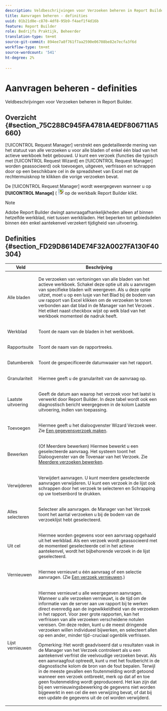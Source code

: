 ```yaml
---
description: Veldbeschrijvingen voor Verzoeken beheren in Report Builder.
title: Aanvragen beheren - definities
uuid: 01b21d0e-c870-4df8-95b9-f4aef1f4d16b
feature: Report Builder
role: Bedrijfs Praktijk, Beheerder
translation-type: tm+mt
source-git-commit: 894ee7a8f761f7aa2590e06708be82e7ecfa3f6d
workflow-type: tm+mt
source-wordcount: '541'
ht-degree: 2%

---
```



# Aanvragen beheren - definities

Veldbeschrijvingen voor Verzoeken beheren in Report Builder.

## Overzicht {#section_75C288C945FA4781A4EDF806711A5660}

[!UICONTROL Request Manager] verstrekt een gedetailleerde mening van het statuut van alle verzoeken u voor alle bladen of enkel één blad van het actieve werkboek hebt gebouwd. U kunt een verzoek (functies die typisch met [!UICONTROL Request Wizard] en [!UICONTROL Request Manager] worden geassocieerd) ook toevoegen, uitgeven, verfrissen en schrappen door op een beschikbare cel in de spreadsheet van Excel met de rechtermuisknop te klikken die vorige verzoeken bevat.

De [!UICONTROL Request Manager] wordt weergegeven wanneer u op **[!UICONTROL Manage]** ( ![](assets/edit_request.gif) op de werkbalk Report Builder klikt.

>[!NOTE]
>
>Adobe Report Builder dwingt aanvraagafhankelijkheden alleen af binnen hetzelfde werkblad, niet tussen werkbladen. Het beperken tot gebiedsdelen binnen één enkel aantekenvel verzekert tijdigheid van uitvoering.

## Definities {#section_FD29D8614DE74F32A0027FA130F40304}

<table id="table_0880204181074BDBBA37E3DF2972A672"> 
 <thead> 
  <tr> 
   <th colname="col1" class="entry"> Veld </th> 
   <th colname="col2" class="entry"> Beschrijving </th> 
  </tr> 
 </thead>
 <tbody> 
  <tr> 
   <td colname="col1"> <p>Alle bladen </p> </td> 
   <td colname="col2"> <p>De verzoeken van vertoningen van alle bladen van het actieve werkboek. Schakel deze optie uit als u aanvragen van specifieke bladen wilt weergeven. Als u deze optie uitzet, moet u op een lusje van het Blad bij de bodem van uw rapport van Excel klikken om de verzoeken te tonen verbonden aan dat blad in <span class="wintitle"> de Manager van het Verzoek </span>. Het etiket naast checkbox wijst op welk blad van het werkboek momenteel de nadruk heeft. </p> </td> 
  </tr> 
  <tr> 
   <td colname="col1"> <p>Werkblad </p> </td> 
   <td colname="col2"> <p>Toont de naam van de bladen in het werkboek. </p> </td> 
  </tr> 
  <tr> 
   <td colname="col1"> <p>Rapportsuite </p> </td> 
   <td colname="col2"> <p>Toont de naam van de rapportreeks. </p> </td> 
  </tr> 
  <tr> 
   <td colname="col1"> <p>Datumbereik </p> </td> 
   <td colname="col2"> <p>Toont de gespecificeerde datumwaaier van het rapport. </p> </td> 
  </tr> 
  <tr> 
   <td colname="col1"> <p>Granulariteit </p> </td> 
   <td colname="col2"> <p>Hiermee geeft u de granulariteit van de aanvraag op. </p> </td> 
  </tr> 
  <tr> 
   <td colname="col1"> <p> Laatste uitvoering </p> </td> 
   <td colname="col2"> <p>Geeft de datum aan waarop het verzoek voor het laatst is verwerkt door Report Builder. In deze tabel wordt ook een diagnostisch bericht weergegeven in de kolom <span class="wintitle"> Laatste uitvoering</span>, indien van toepassing. </p> </td> 
  </tr> 
  <tr> 
   <td colname="col1"> <p>Toevoegen </p> </td> 
   <td colname="col2"> <p>Hiermee geeft u het dialoogvenster Wizard Verzoek weer. Zie <a href="/help/analyze/report-builder/data-requests/t-create-a-data-request.md"   > Een gegevensverzoek maken</a>. </p> </td> 
  </tr> 
  <tr> 
   <td colname="col1"> <p>Bewerken </p> </td> 
   <td colname="col2"> <p> (Of Meerdere bewerken) Hiermee bewerkt u een geselecteerde aanvraag. Het systeem toont het <span class="wintitle"> Dialoogvenster van de Tovenaar van het Verzoek</span>. Zie <a href="/help/analyze/report-builder/manage-requests/t-edit-multiple-requests.md"   > Meerdere verzoeken bewerken</a>. </p> </td> 
  </tr> 
  <tr> 
   <td colname="col1"> <p>Verwijderen </p> </td> 
   <td colname="col2"> <p>Verwijdert aanvragen. U kunt meerdere geselecteerde aanvragen verwijderen. U kunt een verzoek in de lijst ook schrappen door het verzoek te selecteren en Schrapping op uw toetsenbord te drukken. </p> </td> 
  </tr> 
  <tr> 
   <td colname="col1"> <p> Alles selecteren </p> </td> 
   <td colname="col2"> <p>Selecteer alle aanvragen. <span class="wintitle"> de Manager van het Verzoek</span> toont het aantal verzoeken u bij de bodem van de verzoeklijst hebt geselecteerd. </p> </td> 
  </tr> 
  <tr> 
   <td colname="col1"> <p>Uit cel </p> </td> 
   <td colname="col2"> <p>Hiermee worden gegevens voor een aanvraag opgehaald uit het werkblad. Als een verzoek wordt geassocieerd met de momenteel geselecteerde cel in het actieve aantekenvel, wordt het bijbehorende verzoek in de lijst geselecteerd. </p> </td> 
  </tr> 
  <tr> 
   <td colname="col1"> <p> Vernieuwen </p> </td> 
   <td colname="col2"> <p>Hiermee vernieuwt u één aanvraag of een selectie aanvragen. (Zie <a href="/help/analyze/report-builder/manage-requests/t-refresh-a-request.md"   > Een verzoek vernieuwen</a>.) </p> </td> 
  </tr> 
  <tr> 
   <td colname="col1"> <p>Lijst vernieuwen </p> </td> 
   <td colname="col2"> <p>Hiermee vernieuwt u alle weergegeven aanvragen. Wanneer u alle verzoeken vernieuwt, is de tijd om de informatie van de server aan uw rapport bij te werken direct evenredig aan de ingewikkeldheid van de verzoeken in het rapport. Voor zeer grote rapporten, kan het verfrissen van alle verzoeken verscheidene notulen vereisen. Om deze reden, kunt u de meest dringende verzoeken willen individueel bijwerken, en <span class="wintitle"> selecteert allen </span> op een ander, minder tijd-cruciaal ogenblik verfrissen. </p> <p> <p>Opmerking: Het wordt geadviseerd dat u resultaten vaak in <span class="wintitle"> de Manager van het Verzoek </span> controleert als u een aantekenvel verfrist die veelvoudige verzoeken bevat. Als een aanvraagfout optreedt, kunt u met het foutbericht in de diagnostische kolom de bron van de fout bepalen. Terwijl in de meeste gevallen een foutenmelding wordt getoond wanneer een verzoek ontbreekt, merk op dat af en toe geen foutenmelding wordt geproduceerd. Het kan zijn dat bij een vernieuwingsbewerking de gegevens niet worden bijgewerkt in een cel die een verwijzing bevat, of dat bij een update de gegevens uit de cel worden verwijderd. </p> </p> </td> 
  </tr> 
 </tbody> 
</table>

